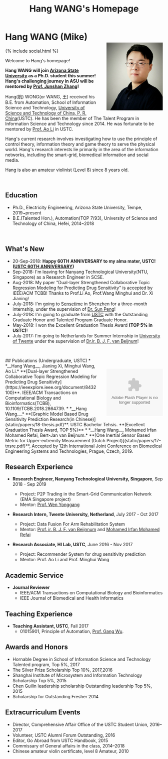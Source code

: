 ﻿---
layout: default
section: home
title: "Hang WANG's Homepage"

---
<img src="static/info/profile.jpg" class="img-thumbnail" width="180px" style="float:right; margin-left:30px; margin-top:35px; margin-bottom:10px;">

# Hang WANG (Mike)
{% include social.html %}
&nbsp;

Welcome to Hang's homepage! 

__Hang WANG will join [Arizona State University](https://engineering.asu.edu) as a Ph.D. student this summer! Hang's challenging journey in ASU will be mentored by [Prof. Junshan Zhang](http://informationnet.asu.edu)!__

Hang(航) WONG(or WANG, 王) received his B.E. from Automation, School of Information Science and Technology, [University of Science and Technology of China, P. R. China](http://www.ustc.edu.cn/)(USTC). He has been the member of The Talent Program in Information Science and Technology since 2014. He was fortunate to be mentored by [Prof. Ao Li](http://bioinformatics.ustc.edu.cn/teams.html) in USTC.

Hang's current research involves investigating how to use the principle of control theory, information theory and game theory to serve the physical world. Hang's research interests lie primarily in the area of the information networks, including the smart-grid, biomedical information and social media. 

Hang is also an amateur violinist (Level 8) since 8 years old.

&nbsp;

## Education
  *  Ph.D., Electricity Engineering, Arizona State University, Tempe, 2019~present
  *  B.E.(Talented Hon.), Automation(TOP 7/93), University of Science and Technology of China, Hefei, 2014~2018

&nbsp;
## What's New
  *  20-Sep-2018: __Happy 60TH ANNIVERSARY to my alma mater, USTC! ([USTC 60TH ANNIVERSARY](http://xq.ustc.edu.cn))__
  *  Sep-2018:   I'm leaving for Nanyang Technological University(NTU, Singapore) as a Research Engineer in SCSE.
  *  Aug-2018:   My paper "Dual-layer Strengthened Collaborative Topic Regression Modeling for Predicting Drug Sensitivity" is accepted by IEEE/ACM TCBB! Thanks to Prof.Li Ao, Prof.Wang Minghui and Dr. Xi Jianing!
  *  July-2018:  I'm going to [Sensetime](https://www.sensetime.com) in Shenzhen for a three-month internship, under the supervision of [Dr. Sun Peng](https://www.linkedin.com/in/sunpengsdu/)!
  *  July-2018:  I'm going to graduate from [USTC](http://www.ustc.edu.cn/) with the Outstanding Graduate Honor and Talented Program Graduate Honor.
  *  May-2018:  I won the Excellent Graduation Thesis Award **(TOP 5% in USTC)**!
  *  July-2017:  I'm going to Netherlands for Summer Internship in [University of Twente](https://www.utwente.nl/en/) under the supervision of [Dr.ir. B. J. F. van Beijnum](https://www.utwente.nl/en/eemcs/bss/people/staff/bert_jan_vanbeijnum/%20)!

&nbsp;
<object classid="clsid:D27CDB6E-AE6D-11cf-96B8-444553540000" 
codebase="http://download.macromedia.com/pub/shockwave/cabs/flash/swflash.cab#version=9,0,16,0" width="180px">
<param name="movie" value="static/info/motion1.swf"> 
<param name="quality" value="high"> 
<param name="play" value="true"> 
<param name="LOOP" value="true"> 
<embed src="static/info/motion1.swf" width="180px" style="float:right; margin-left:30px; margin-top:35px; margin-bottom:10px;" play="true" loop="true" quality="high" pluginspage="http://www.macromedia.com/go/getflashplayer" type="application/x-shockwave-flash"> 
</object> 
## Publications (Undergraduate, USTC)
  * *__Hang Wang__, Jianing Xi, Minghui Wang, Ao Li.* **[Dual-layer Strengthened Collaborative Topic Regression Modeling for Predicting Drug Sensitivity](https://ieeexplore.ieee.org/document/8432100)**. IEEE/ACM Transactions on Computational Biology and Bioinformatics(TCBB), 10.1109/TCBB.2018.2864739.	
  * *__Hang Wang.__* **[Graphic Model Based Drug Sensitivity Prediction Research(in Chinese)](static/papers/18-thesis.pdf)**.  USTC Bachelor Tehsis. **(Excellent Graduation Thesis Award, TOP 5%)**
  * *__Hang Wang__, Mohamed Irfan Mohamed Refai, Bert-Jan van Beijnum.* **[One Inertial Sensor Based Metric for Upper-extremity Measurement (Dutch Project)](static/papers/17-tnsre.pdf)**, Accepted by 12th International Joint Conference on Biomedical Engineering Systems and Technologies,  Prague, Czech, 2019.


## Research Experience
 * **Research Engineer, Nanyang Technological University, Singapore**, Sep 2018 - Sep 2019
	* Project: P2P Trading in the Smart-Grid Communication Network (EMA Singapore project) 
	* Mentor: [Prof. Wen Yonggang](http://www.ntu.edu.sg/home/ygwen/)
	
  * **Research Intern, Twente University, Netherland**, July 2017 - Oct 2017
	* Project: Data Fusion For Arm Rehabilitation System
	* Mentor:  [Prof. ir. B. J. F. van Beijnnum](https://people.utwente.nl/b.j.f.vanbeijnum) and [Mohamed Irfan Mohamed Refai](https://www.linkedin.com/in/mrmirfan/)

  * **Research Associate, HI Lab, USTC**, June 2016 - Nov 2017
    * Project: Recommender System for drug sensitivity prediction
    * Mentor:  Prof. Ao Li and Prof. Minghui Wang

## Academic Service
* **Journal Reviewer**
   * IEEE/ACM Transactions on Computational Biology and Bioinformatics
   * IEEE Journal of Biomedical and Health Informatics


## Teaching Experience
  * **Teaching Assistant, USTC**, Fall 2017
    * 01015901, Principle of Automation, [Prof. Gang Wu](http://iia.ustc.edu.cn/iia/?p=33).


## Awards and Honors
 * Hornable Degree in School of Information Science and Technology Talented program, Top 5%, 2017
 * The Silver Prize Scholarship Top 10%, 2017,2016
 * Shanghai Institute of Microsystem and Information Technology Scholarship Top 5%, 2015
 * Chen Guilin leadership scholarship Outstanding leadership Top 5%, 2015
 * Scholarship for Outstanding Fresher 2014


## Extracurriculum Events
 * Director, Comprehensive Affair Office of the USTC Student Union, 2016–2017
 * Volunteer, USTC Alumni Forum Outstanding, 2016
 * Editor, Go Abroad from USTC Handbook, 2015
 * Commissary of General affairs in the class, 2014–2018
 * Chinese amateur violin certificate, level 8 Amateur, 2010
 
<script type='text/javascript' id='clustrmaps' src='//cdn.clustrmaps.com/map_v2.js?cl=ffffff&w=386&t=tt&d=E88vyhOzRJdE1JSRWCnweNEZ3UdMTAwk8U4b_DEk6cE'></script>

